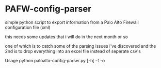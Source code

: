 # PAFW-config-parser
simple python script to export information from a Palo Alto Firewall configuration file (xml)


this needs some updates that i will do in the next month or so

one of which is to catch some of the parsing issues i've discovered and the 2nd is to drop everything into an excel file instead of seperate csv's


Usage
 python paloalto-config-parser.py [-h] -f <configuration-file> -o <output-file>
